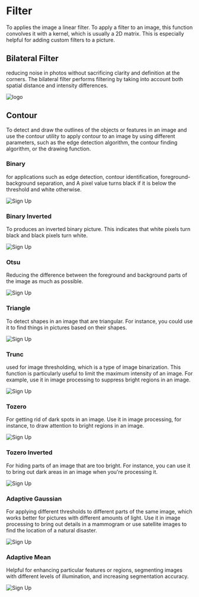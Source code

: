 # **Filter**

To applies the image a linear filter. To apply a filter to an image, this function convolves it with a kernel, which is usually a 2D matrix. This is especially helpful for adding custom filters to a picture.

## Bilateral Filter

reducing noise in photos without sacrificing clarity and definition at the corners. The bilateral filter performs filtering by taking into account both spatial distance and intensity differences.

![logo](_media/Basic%20Function/Filter/bilateral.png)

## Contour

To detect and draw the outlines of the objects or features in an image and use the contour utility to apply contour to an image by using different parameters, such as the edge detection algorithm, the contour finding algorithm, or the drawing function.

### Binary

for applications such as edge detection, contour identification, foreground-background separation, and A pixel value turns black if it is below the threshold and white otherwise.

![Sign Up](_media/Basic%20Function/Filter/binary.png)

### Binary Inverted

To produces an inverted binary picture. This indicates that white pixels turn black and black pixels turn white.

![Sign Up](_media/Basic%20Function/Filter/binary_inverted.png)

### Otsu

Reducing the difference between the foreground and background parts of the image as much as possible.

![Sign Up](_media/Basic%20Function/Filter/otsu.png)

### Triangle

To detect shapes in an image that are triangular. For instance, you could use it to find things in pictures based on their shapes.

![Sign Up](_media/Basic%20Function/Filter/triangle.png)

### Trunc

used for image thresholding, which is a type of image binarization. This function is particularly useful to limit the maximum intensity of an image. For example, use it in image processing to suppress bright regions in an image.

![Sign Up](_media/Basic%20Function/Filter/trunc.png)

### Tozero

For getting rid of dark spots in an image. Use it in image processing, for instance, to draw attention to bright regions in an image.

![Sign Up](_media/Basic%20Function/Filter/tozero.png)

### Tozero Inverted

For hiding parts of an image that are too bright. For instance, you can use it to bring out dark areas in an image when you're processing it.

![Sign Up](_media/Basic%20Function/Filter/tozero_inverted.png)

### Adaptive Gaussian

For applying different thresholds to different parts of the same image, which works better for pictures with different amounts of light. Use it in image processing to bring out details in a mammogram or use satellite images to find the location of a natural disaster.

![Sign Up](_media/Basic%20Function/Filter/adaptive_gaussian.png)

### Adaptive Mean

Helpful for enhancing particular features or regions, segmenting images with different levels of illumination, and increasing segmentation accuracy.

![Sign Up](_media/Basic%20Function/Filter/adaptive_mean.png)
